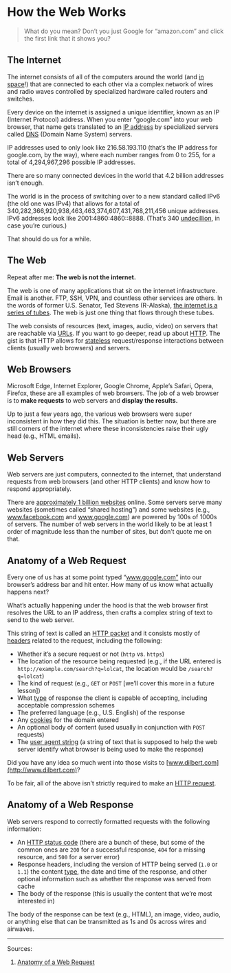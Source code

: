 # How the Web Works

> What do you mean? Don’t you just Google for “amazon.com” and click the first link that it shows you?

## The Internet

The internet consists of all of the computers around the world (and [in space](http://www.theatlantic.com/technology/archive/2015/06/the-internet-in-space-slow-dial-up-lasers-satellites/395618/)!) that are connected to each other via a complex network of wires and radio waves controlled by specialized hardware called routers and switches.

Every device on the internet is assigned a unique identifier, known as an IP (Internet Protocol) address. When you enter “google.com” into your web browser, that name gets translated to an [IP address](https://support.google.com/websearch/answer/1696588) by specialized servers called [DNS](https://en.wikipedia.org/wiki/Domain_Name_System) (Domain Name System) servers.

IP addresses used to only look like 216.58.193.110 (that’s the IP address for google.com, by the way), where each number ranges from 0 to 255, for a total of 4,294,967,296 possible IP addresses.

There are so many connected devices in the world that 4.2 billion addresses isn’t enough.

The world is in the process of switching over to a new standard called IPv6 (the old one was IPv4) that allows for a total of 340,282,366,920,938,463,463,374,607,431,768,211,456 unique addresses. IPv6 addresses look like 2001:4860:4860::8888. (That’s 340 [undecillion](https://en.wikipedia.org/wiki/Names_of_large_numbers), in case you’re curious.)

That should do us for a while.

## The Web

Repeat after me: **The web is not the internet.**

The web is one of many applications that sit on the internet infrastructure. Email is another. FTP, SSH, VPN, and countless other services are others. In the words of former U.S. Senator, Ted Stevens (R-Alaska), [the internet is a series of tubes](https://www.youtube.com/watch?v=_cZC67wXUTs). The web is just one thing that flows through these tubes.

The web consists of resources (text, images, audio, video) on servers that are reachable via [URLs](https://en.wikipedia.org/wiki/Uniform_Resource_Locator). If you want to go deeper, read up about [HTTP](https://en.wikipedia.org/wiki/Hypertext_Transfer_Protocol). The gist is that HTTP allows for [stateless](https://en.wikipedia.org/wiki/Stateless_protocol) request/response interactions between clients (usually web browsers) and servers.

## Web Browsers

Microsoft Edge, Internet Explorer, Google Chrome, Apple’s Safari, Opera, Firefox, these are all examples of web browsers. The job of a web browser is to **make requests** to web servers and **display the results.**

Up to just a few years ago, the various web browsers were super inconsistent in how they did this. The situation is better now, but there are still corners of the internet where these inconsistencies raise their ugly head (e.g., HTML emails).

## Web Servers

Web servers are just computers, connected to the internet, that understand requests from web browsers (and other HTTP clients) and know how to respond appropriately.

There are [approximately 1 billion websites](http://www.internetlivestats.com/total-number-of-websites/) online. Some servers serve many websites (sometimes called “shared hosting”) and some websites (e.g., www.facebook.com and www.google.com) are powered by 100s of 1000s of servers. The number of web servers in the world likely to be at least 1 order of magnitude less than the number of sites, but don’t quote me on that.

## Anatomy of a Web Request

Every one of us has at some point typed “www.google.com” into our browser’s address bar and hit enter. How many of us know what actually happens next?

What’s actually happening under the hood is that the web browser first resolves the URL to an IP address, then crafts a complex string of text to send to the web server. 

This string of text is called an [HTTP packet](https://en.wikipedia.org/wiki/HTTP_message_body) and it consists mostly of [headers](https://developer.mozilla.org/en-US/docs/Web/HTTP/Headers) related to the request, including the following:

- Whether it’s a secure request or not (`http` vs. `https`)
- The location of the resource being requested (e.g., if the URL entered is `http://example.com/search?q=lolcat`, the location would be `/search?q=lolcat`)
- The kind of request (e.g., `GET` or `POST` [we’ll cover this more in a future lesson])
- What [type](https://en.wikipedia.org/wiki/Media_type) of response the client is capable of accepting, including acceptable compression schemes
- The preferred language (e.g., U.S. English) of the response
- Any [cookies](https://en.wikipedia.org/wiki/HTTP_cookie) for the domain entered
- An optional body of content (used usually in conjunction with `POST` requests)
- The [user agent string](https://en.wikipedia.org/wiki/User_agent) (a string of text that is supposed to help the web server identify what browser is being used to make the response)

Did you have any idea so much went into those visits to [www.dilbert.com](http://www.dilbert.com)?

To be fair, all of the above isn’t strictly required to make an [HTTP request](http://stackoverflow.com/questions/6686261).

## Anatomy of a Web Response

Web servers respond to correctly formatted requests with the following information:

- An [HTTP status code](https://http.cat/) (there are a bunch of these, but some of the common ones are `200` for a successful response, `404` for a missing resource, and `500` for a server error)
- Response headers, including the version of HTTP being served (`1.0` or `1.1`) the content [type](https://en.wikipedia.org/wiki/Media_type), the date and time of the response, and other optional information such as whether the response was served from cache
- The body of the response (this is usually the content that we’re most interested in)

The body of the response can be text (e.g., HTML), an image, video, audio, or anything else that can be transmitted as 1s and 0s across wires and airwaves.

------

Sources:

1. [Anatomy of a Web Request](https://robrich.org/slides/anatomy_of_a_web_request/)
